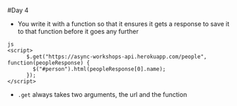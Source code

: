 #Day 4

- You write it with a function so that it ensures it gets a response to save it to that function 
before it goes any further

```
js
<script>
      $.get("https://async-workshops-api.herokuapp.com/people", function(peopleResponse) {
        $("#person").html(peopleResponse[0].name);
      });
</script>
```

- `.get` always takes two arguments, the url and the function
